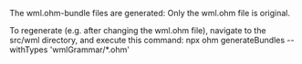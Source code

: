 The wml.ohm-bundle files are generated:  Only the wml.ohm file is original.

To regenerate (e.g. after changing the wml.ohm file), navigate to the src/wml directory, and
execute this command:  npx ohm generateBundles --withTypes 'wmlGrammar/*.ohm'